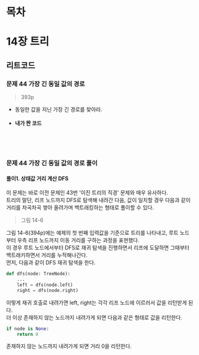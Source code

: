 # 목차

# 14장 트리
## 리트코드
### 문제 44 가장 긴 동일 값의 경로
> 393p

* 동일한 값을 지닌 가장 긴 경로를 찾아라.<br><br>
* **내가 짠 코드**<br>
```python

```
<br><br>

### 문제 44 가장 긴 동일 값의 경로 풀이
#### 풀이1. 상태값 거리 계산 DFS
이 문제는 바로 이전 문제인 43번 '이진 트리의 직경' 문제와 매우 유사하다.<br>
트리의 말단, 리프 노드까지 DFS로 탐색해 내려간 다음, 값이 일치할 경우 다음과 같이 거리를 차곡차곡 쌓아 올려가며 백트래킹하는 형태로 풀이할 수 있다.

> 그림 14-6

그림 14-6(394p)에는 예제의 첫 번째 입력값을 기준으로 트리를 나타내고, 루트 노드부터 우측 리프 노드까지 이동 거리를 구하는 과정을 표현했다.<br>
이 경우 루트 노드에서부터 DFS로 재귀 탐색을 진행하면서 리프에 도달하면 그때부터 백트래키하면서 거리를 누적해나간다.<br>
먼저, 다음과 같이 DFS 재귀 탐색을 한다.
```python
def dfs(node: TreeNode):
    ...
    left = dfs(node.left)
    right = dfs(node.right)
```
이렇게 재귀 호출로 내려가면 left, right는 각각 리프 노드에 이르러서 값을 리턴받게 된다.<br>
더 이상 존재하지 않는 노드까지 내려가게 되면 다음과 같은 형태로 값을 리턴한다.
```python
if node is None:
    return 0
```
존재하지 않는 노드까지 내려가게 되면 거리 0을 리턴한다.

























